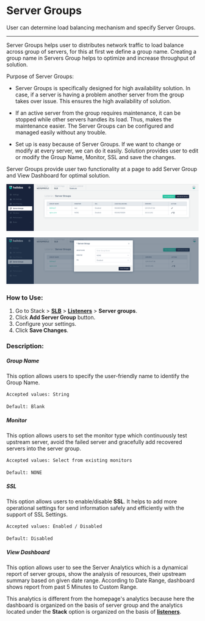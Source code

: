 # Server Groups

User can determine load balancing mechanism and specify Server Groups.

---

Server Groups helps user to distributes network traffic to load balance across group of servers, for this at first we define a group name. Creating a group name in Servers Group helps to optimize and increase throughput of solution.

Purpose of Server Groups:

- Server Groups is specifically designed for high availability solution. In case, if a server is having a problem another server from the group takes over issue. This ensures the high availability of solution.

- If an active server from the group requires maintenance, it can be stopped while other servers handles its load. Thus, makes the maintenance easier. The Server Groups can be configured and managed easily without any trouble.

- Set up is easy because of Server Groups. If we want to change or modify at every server, we can do it easily. Solution provides user to edit or modify the Group Name, Monitor, SSL and save the changes.

Server Groups provide user two functionality at a page to add Server Group and View Dashboard for optimal solution.

![Server group](/img/adc/v7/docs/servergroup.png)

![Server group](/img/adc/v7/docs/servergroup1.png)

### How to Use:


1. Go to Stack > [**SLB**](/v7/enterprise/adc) > [**Listeners**](../listeners.md) > **Server groups**.
2. Click **Add Server Group** button.
3. Configure your settings. 
4. Click **Save Changes**.


### Description:

##### **Group Name**

This option allows users to specify the user-friendly name to identify the Group Name. 

    Accepted values: String

    Default: Blank 

##### **Monitor**

This option allows users to set the monitor type which continuously test upstream server, avoid the failed server and gracefully add recovered servers into the server group.

    Accepted values: Select from existing monitors

    Default: NONE 

##### **SSL**

This option allows users to enable/disable **SSL**. It helps to add more operational settings for send information safely and efficiently with the support of SSL Settings. 

    Accepted values: Enabled / Disabled

    Default: Disabled 

##### **View Dashboard**

This option allows user to see the Server Analytics which is a dynamical report of server groups, show the analysis of resources, their upstream summary based on given date range. According to Date Range, dashboard shows report from past 5 Minutes to Custom Range.

This analytics is different from the homepage's analytics because here the dashboard is organized on the basis of server group and the analytics located under the **Stack** option is organized on the basis of [**listeners**](../listeners.md).